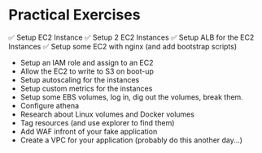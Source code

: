 
# Practical Exercises

✅ Setup EC2 Instance
✅ Setup 2 EC2 Instances
✅ Setup ALB for the EC2 Instances
✅ Setup some EC2 with nginx (and add bootstrap scripts)
- Setup an IAM role and assign to an EC2
- Allow the EC2 to write to S3 on boot-up
- Setup autoscaling for the instances
- Setup custom metrics for the instances
- Setup some EBS volumes, log in, dig out the volumes, break them.
- Configure athena
- Research about Linux volumes and Docker volumes
- Tag resources (and use explorer to find them)
- Add WAF infront of your fake application
- Create a VPC for your application (probably do this another day...)

